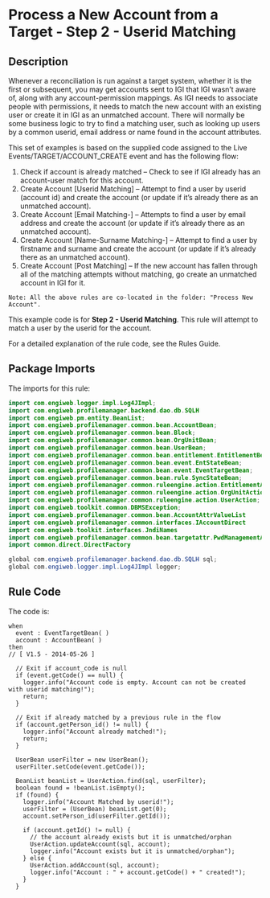 # Process a New Account from a Target - Step 2 - Userid Matching

## Description
Whenever a reconciliation is run against a target system, whether it is the first or subsequent, you may get accounts sent to IGI that IGI wasn’t aware of, along with any account-permission mappings. As IGI needs to associate people with permissions, it needs to match the new account with an existing user or create it in IGI as an unmatched account. There will normally be some business logic to try to find a matching user, such as looking up users by a common userid, email address or name found in the account attributes.

This set of examples is based on the supplied code assigned to the Live Events/TARGET/ACCOUNT_CREATE event and has the following flow:
1. Check if account is already matched – Check to see if IGI already has an account-user match for this account.
2. Create Account [Userid Matching] – Attempt to find a user by userid (account id) and create the account (or update if it’s already there as an unmatched account).
3. Create Account [Email Matching-] – Attempts to find a user by email address and create the account (or update if it’s already there as an unmatched account).
4. Create Account [Name-Surname Matching-] – Attempt to find a user by firstname and surname and create the account (or update if it’s already there as an unmatched account).
5. Create Account [Post Matching] – If the new account has fallen through all of the matching attempts without matching, go create an unmatched account in IGI for it.

```
Note: All the above rules are co-located in the folder: "Process New Account".
```

This example code is for **Step 2 - Userid Matching**. This rule will attempt to match a user by the userid for the account.

For a detailed explanation of the rule code, see the Rules Guide.

## Package Imports
The imports for this rule:
```java
import com.engiweb.logger.impl.Log4JImpl;
import com.engiweb.profilemanager.backend.dao.db.SQLH
import com.engiweb.pm.entity.BeanList;
import com.engiweb.profilemanager.common.bean.AccountBean;
import com.engiweb.profilemanager.common.bean.Block;
import com.engiweb.profilemanager.common.bean.OrgUnitBean;
import com.engiweb.profilemanager.common.bean.UserBean;
import com.engiweb.profilemanager.common.bean.entitlement.EntitlementBean;
import com.engiweb.profilemanager.common.bean.event.EntStateBean;
import com.engiweb.profilemanager.common.bean.event.EventTargetBean;
import com.engiweb.profilemanager.common.bean.rule.SyncStateBean;
import com.engiweb.profilemanager.common.ruleengine.action.EntitlementAction;
import com.engiweb.profilemanager.common.ruleengine.action.OrgUnitAction;
import com.engiweb.profilemanager.common.ruleengine.action.UserAction;
import com.engiweb.toolkit.common.DBMSException;
import com.engiweb.profilemanager.common.bean.AccountAttrValueList
import com.engiweb.profilemanager.common.interfaces.IAccountDirect
import com.engiweb.toolkit.interfaces.JndiNames
import com.engiweb.profilemanager.common.bean.targetattr.PwdManagementAttrValBean
import common.direct.DirectFactory

global com.engiweb.profilemanager.backend.dao.db.SQLH sql;
global com.engiweb.logger.impl.Log4JImpl logger;
```

## Rule Code
The code is:
```
when
  event : EventTargetBean( )
  account : AccountBean( )
then
// [ V1.5 - 2014-05-26 ]

  // Exit if account_code is null
  if (event.getCode() == null) {
    logger.info("Account code is empty. Account can not be created with userid matching!");
    return;
  }

  // Exit if already matched by a previous rule in the flow
  if (account.getPerson_id() != null) {
    logger.info("Account already matched!");
    return;
  }

  UserBean userFilter = new UserBean();
  userFilter.setCode(event.getCode());

  BeanList beanList = UserAction.find(sql, userFilter);
  boolean found = !beanList.isEmpty();
  if (found) {
    logger.info("Account Matched by userid!");
    userFilter = (UserBean) beanList.get(0);
    account.setPerson_id(userFilter.getId());

    if (account.getId() != null) {
      // the account already exists but it is unmatched/orphan
      UserAction.updateAccount(sql, account);
      logger.info("Account exists but it is unmatched/orphan");
    } else {
      UserAction.addAccount(sql, account);
      logger.info("Account : " + account.getCode() + " created!");
    }
  }
```

